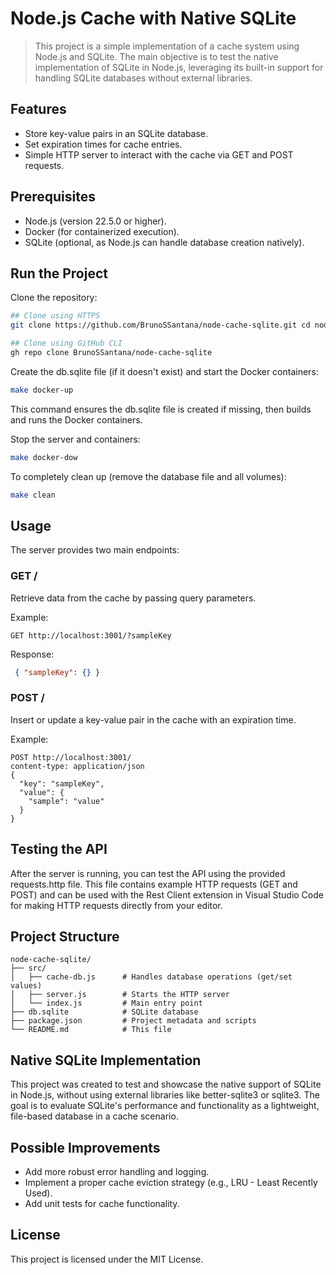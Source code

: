# Node.js Cache with Native SQLite
> This project is a simple implementation of a cache system using Node.js and SQLite. The main objective is to test the native implementation of SQLite in Node.js, leveraging its built-in support for handling SQLite databases without external libraries.

## Features
- Store key-value pairs in an SQLite database.
- Set expiration times for cache entries.
- Simple HTTP server to interact with the cache via GET and POST requests.

## Prerequisites
- Node.js (version 22.5.0 or higher).
- Docker (for containerized execution).
- SQLite (optional, as Node.js can handle database creation natively).

## Run the Project
Clone the repository:

```bash
## Clone using HTTPS
git clone https://github.com/BrunoSSantana/node-cache-sqlite.git cd node-cache-sqlite

## Clone using GitHub CLI
gh repo clone BrunoSSantana/node-cache-sqlite
```

Create the db.sqlite file (if it doesn't exist) and start the Docker containers:

```bash
make docker-up
```

This command ensures the db.sqlite file is created if missing, then builds and runs the Docker containers.

Stop the server and containers:

```bash
make docker-dow
```

To completely clean up (remove the database file and all volumes):

```bash
make clean
```

## Usage
The server provides two main endpoints:

### GET /
Retrieve data from the cache by passing query parameters.

Example:
```http
GET http://localhost:3001/?sampleKey
```

Response:
```json
 { "sampleKey": {} }
```

### POST /
Insert or update a key-value pair in the cache with an expiration time.

Example:
```http
POST http://localhost:3001/
content-type: application/json
{
  "key": "sampleKey",
  "value": {
    "sample": "value"
  }
}
```

## Testing the API
After the server is running, you can test the API using the provided requests.http file. This file contains example HTTP requests (GET and POST) and can be used with the Rest Client extension in Visual Studio Code for making HTTP requests directly from your editor.

## Project Structure
```
node-cache-sqlite/
├── src/
│   ├── cache-db.js      # Handles database operations (get/set values)
│   ├── server.js        # Starts the HTTP server
│   └── index.js         # Main entry point
├── db.sqlite            # SQLite database
├── package.json         # Project metadata and scripts
└── README.md            # This file
```

## Native SQLite Implementation
This project was created to test and showcase the native support of SQLite in Node.js, without using external libraries like better-sqlite3 or sqlite3. The goal is to evaluate SQLite's performance and functionality as a lightweight, file-based database in a cache scenario.

## Possible Improvements
- Add more robust error handling and logging.
- Implement a proper cache eviction strategy (e.g., LRU - Least Recently Used).
- Add unit tests for cache functionality.

## License
This project is licensed under the MIT License.